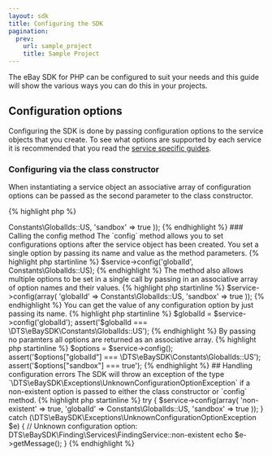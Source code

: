 ```yaml
---
layout: sdk
title: Configuring the SDK
pagination:
  prev:
    url: sample_project
    title: Sample Project
---
```

The eBay SDK for PHP can be configured to suit your needs and this guide will show the various ways you can do this in your projects.

## Configuration options

Configuring the SDK is done by passing configuration options to the service objects that you create. To see what options are supported by each service it is recommended that you read the [service specific guides](/sdk/guides/index.html#service-guides).

### Configuring via the class constructor

When instantiating a service object an associative array of configuration options can be passed as the second parameter to the class constructor.

{% highlight php %}
<?php

require 'vendor/autoload.php';

use \DTS\eBaySDK\HttpClient;
use \DTS\eBaySDK\Constants;
use \DTS\eBaySDK\Finding\Services;
use \DTS\eBaySDK\Finding\Types;

// Pass associative array of configuration options. 
$service = new Services\FindingService(new HttpClient\HttpClient(), array(
    'globalId' => Constants\GlobalIds::US,
    'sandbox' => true
));
{% endhighlight %}

### Calling the config method

The `config` method allows you to set configurations options after the service object has been created. You set a single option by passing its name and value as the method parameters.
 
{% highlight php startinline %}
$service->config('globalId', Constants\GlobalIds::US);
{% endhighlight %}

The method also allows multiple options to be set in a single call by passing in an associative array of option names and their values. 

{% highlight php startinline %}
$service->config(array(
    'globalId' => Constants\GlobalIds::US,
    'sandbox' => true
));
{% endhighlight %}

You can get the value of any configuration option by just passing its name.

{% highlight php startinline %}
$globalId = $service->config('globalId');

assert('$globalId === \DTS\eBaySDK\Constants\GlobalIds::US');
{% endhighlight %}

By passing no paramters all options are returned as an associative array.

{% highlight php startinline %}
$options = $service->config();

assert('$options["globalId"] === \DTS\eBaySDK\Constants\GlobalIds::US');
assert('$options["sandbox"] === true');
{% endhighlight %}

## Handling configuration errors

The SDK will throw an exception of the type `\DTS\eBaySDK\Exceptions\UnknownConfigurationOptionException` if a non-existent option is passed to either the class constructor or `config` method.

{% highlight php startinline %}
try {
    $service->config(array(
        'non-existent' => true,
        'globalId' => Constants\GlobalIds::US,
        'sandbox' => true
    ));
} catch (\DTS\eBaySDK\Exceptions\UnknownConfigurationOptionException $e) {
    // Unknown configuration option: DTS\eBaySDK\Finding\Services\FindingService::non-existent
    echo $e->getMessage();
}
{% endhighlight %}
